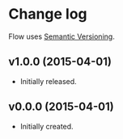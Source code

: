 # Change log

Flow uses [Semantic Versioning][].

## v1.0.0 (2015-04-01)

-   Initially released.

## v0.0.0 (2015-04-01)

-   Initially created.

[semantic versioning]: http://semver.org/spec/v2.0.0.html
